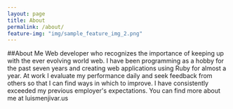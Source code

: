 ```yaml
---
layout: page
title: About
permalink: /about/
feature-img: "img/sample_feature_img_2.png"
---
```

##About Me
Web developer who recognizes the importance of keeping up with the ever evolving world web. I have been programming as a hobby for the past seven years and creating web applications using Ruby for almost a year.  At work I evaluate my performance daily and seek feedback from others so that I can find ways in which to improve. I have consistently exceeded my previous employer's expectations. You can find more about me at luismenjivar.us